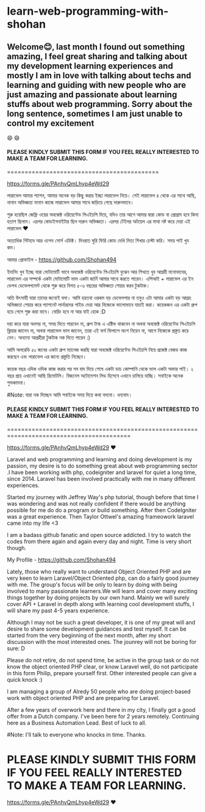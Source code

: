 # learn-web-programming-with-shohan

## Welcome:blush:, last month I found out something amazing, I feel great sharing and talking about my development learning experiences and mostly I am in love with talking about techs and learning and guiding with new people who are just amazing and passionate about learning stuffs about web programming. Sorry about the long sentence, sometimes I am just unable to control my excitement 

:smile: :smile:

#### PLEASE KINDLY SUBMIT THIS FORM IF YOU FEEL REALLY INTERESTED TO MAKE A TEAM FOR LEARNING.
===========================================

https://forms.gle/PAnhvQmLhyp4eWd29

লারাভেল আমার প্যাশন, আমার অনেক বড় কিছু করার ইচ্ছা লারাভেল নিয়ে। সেই লারাভেল ৪ থেকে এর সাথে আছি, নানান অভিজ্ঞতা নানান কাজে লারাভেল আমার সাথে জড়িয়ে গেছে দারুনভাবে।

শুরু হয়েছিল জেফ্রি ওয়ের অবজেক্ট ওরিয়েন্টেড পিএইচপি দিয়ে, যদিও তার আগে আমার দ্বারা কোড বা প্রোগ্রাম হবে কিনা হতাশ ছিলাম। এরপর কোডইগনাইটার ছিল দারুন অভিজ্ঞতা। এরপর টেইলর অটয়েল এর মাথা নষ্ট করে দেয়া এই লারাভেল :heart:

অত্যাধিক গিটহাব আর ওপেন সোর্স এডিক্ট। দিনরাত ঘুরি ফিরি কোড দেখি নিত্য শিখার চেস্টা করি। সময় পাই খুব কম। 

আমার প্রোফাইল - https://github.com/Shohan494

ইদানিং খুব ইচ্ছে যারা মোটামোটি ভাবে অবজেক্ট ওরিয়েন্টেড পিএইচপি বুঝেন আর শিখতে খুব আগ্রহী মনোভাবের, লারাভেল এর সম্পর্কে একটা মোটামোটি ভাল একটা জার্নি আমার সাথে করতে পারেন। এপিআই + লারাভেল এর ইন ডেপথ ডেভেলপমেন্ট থেকে শুরু করে বিগত ৫-৬ বছরের অভিজ্ঞতা শেয়ার করব টুকটাক। 

অতি উৎসাহী যারা তাদের জন্যেই বলা। আমি হয়তবা ওরকম বড় ডেভেলপার না তবুও এটা আমার একটা বড় আগ্রহ অভিজ্ঞতা শেয়ার করে প্যাশনেট লার্নারদের গাইড দেয়া আর নিজেকে ভালোভাবে যাচাই করা। কয়েকজন এর একটা গ্রুপ হয়ে গেলে শুরু করা যাবে। বোরিং হবে না আর যাই হোক :D

দয়া করে যারা অবসর না, সময় দিতে পারবেন না, গ্রুপ টাস্ক এ এক্টিভ থাকবেন না অথবা অবজেক্ট ওরিয়েন্টেড পিএইচপি ক্লিয়ার জানেন না, অথবা লারাভেল ভাল জানেন, তারা এই ফর্ম ফিলাপে অংশ নিয়েন না, আগে নিজেকে প্রস্তুত করে নেন। অন্যান্য আগ্রহীরা টুকটাক নক দিতে পারেন :)

আমি অলরেডি ৫০ জনের একটা গ্রুপ ম্যানেজ করছি যারা অবজেক্ট ওরিয়েন্টেড পিএইচপি নিয়ে প্রজেক্ট বেজড কাজ করছেন এবং লারাভেল এর জন্যে প্রস্তুতি নিচ্ছেন।

কয়েক বছর এদিক ওদিক কাজ করার পর সব বাদ দিয়ে শেষে একটা ডাচ কোম্পানি থেকে ভাল একটা অফার পাই। ২ বছর প্রায় এখানেই আছি রিমোটলি। বিজনেস অটোমেশন লিড হিসেবে এখানে চালিয়ে যাচ্ছি। সবাইকে অনেক শুভকামনা। 

#Note: যারা নক দিচ্ছেন আমি সবাইকে সময় দিয়ে কথা বলবো। ধন্যবাদ।


#### PLEASE KINDLY SUBMIT THIS FORM IF YOU FEEL REALLY INTERESTED TO MAKE A TEAM FOR LEARNING.
=========================================================================================

https://forms.gle/PAnhvQmLhyp4eWd29
:heart: </code>


Laravel and web programming and learning and doing development is my passion, my desire is to do something great about web programming sector .I have been working with php, codeigniter and laravel for quiet a long time, since 2014. Laravel has been involved practically with me in many different experiences.

Started my journey with Jeffrey Way's php tutorial, though before that time I was wondering and was not really confident if there would be anything possible for me do do a program or build something. After then CodeIgniter was a great experience. Then Taylor Ottwel's amazing frameowork laravel came into my life <3

I am a badass github fanatic and open source addicted. I try to watch the codes from there again and again every day and night. Time is very short though.

My Profile - https://github.com/Shohan494

Lately, those who really want to understand Object Oriented PHP and are very keen to learn Laravel/Object Oriented php, can do a fairly good journey with me. The group's focus will be only to learn by doing with being involved to many passionate learners.We will learn and cover many exciting things together by doing projects by our own hand. Mainly we will surely cover API + Laravel in depth along with learning cool development stuffs, I will share my past 4-5 years experience.

Although I may not be such a great developer, it is one of my great will and desire to share some development guidances and test myself. It can be started from the very beginning of the next month, after my short discussion with the most interested ones. The jounrey will not be boring for sure: D

Please do not retire, do not spend time, be active in the group task or do not know the object oriented PHP clear, or know Laravel well, do not participate in this form Philip, prepare yourself first. Other interested people can give a quick knock :)

I am managing a group of Alredy 50 people who are doing project-based work with object oriented PHP and are preparing for Laravel.

After a few years of overwork here and there in my city, I finally got a good offer from a Dutch company. I've been here for 2 years remotely. Continuing here as a Business Automation Lead. Best of luck to all.

#Note: I'll talk to everyone who knocks in time. Thanks.


PLEASE KINDLY SUBMIT THIS FORM IF YOU FEEL REALLY INTERESTED TO MAKE A TEAM FOR LEARNING.
===========================================

https://forms.gle/PAnhvQmLhyp4eWd29
:heart: </code>
